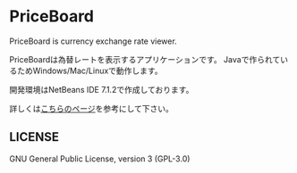 PriceBoard
==========

PriceBoard is currency exchange rate viewer.

PriceBoardは為替レートを表示するアプリケーションです。
Javaで作られているためWindows/Mac/Linuxで動作します。

開発環境はNetBeans IDE 7.1.2で作成しております。

詳しくは[こちらのページ](http://yakuyakuyaku.blogspot.jp/p/priceboard.html)を参考にして下さい。

LICENSE
-------

GNU General Public License, version 3 (GPL-3.0)


